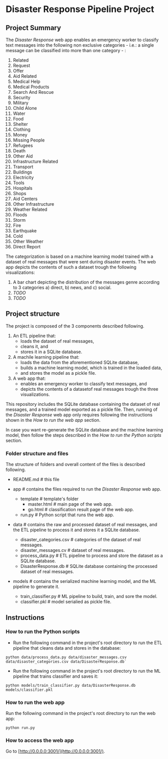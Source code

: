 # Disaster Response Pipeline Project

## Project Summary
The _Disaster Response_ web app enables an emergency worker to classify text messages into the following non exclusive categories - i.e.: a single message can be classified into more than one category - :
1. Related
2. Request
3. Offer
4. Aid Related
5. Medical Help
6. Medical Products
7. Search And Rescue
8. Security
9. Military
10. Child Alone
11. Water
12. Food
13. Shelter
14. Clothing
15. Money 
16. Missing People
17. Refugees
18. Death
19. Other Aid
20. Infrastructure Related
21. Transport
22. Buildings
23. Electricity
24. Tools
25. Hospitals
26. Shops
27. Aid Centers
28. Other Infrastructure
29. Weather Related
30. Floods
31. Storm
32. Fire
33. Earthquake
34. Cold
35. Other Weather
36. Direct Report

The categorization is based on a machine learning model trained with a dataset of real messages that were sent during disaster events. The web app depicts the contents of such a dataset trough the following visualizations:
1. A bar chart depicting the distribution of the messages genre according to 3 categories a) direct, b) news, and c) social.
2. *_TODO_*
3. *_TODO_*

## Project structure
The project is composed of the 3 components described following.
1. An ETL pipeline that:
	* loads the dataset of real messages,
	* cleans it, and
	* stores it in a SQLite database.
2. A machile learning pipeline that:
	* loads the data from the aforementioned SQLite database,
	* builds a machine learning model, which is trained in the loaded data,
	* and stores the model as a pickle file.
3. A web app that:
	* enables an emergency worker to classify text messages, and
	* depicts the contents of a datasetof real messages trough the three visualizations.

This repository includes the SQLite database containing the dataset of real messages, and a trained model exported as a pickle file. Then, running of the _Disaster Response_ web app only requires following the instructions shown in the _How to run the web app_ section.

In case you want re-generate the SQLite database and the machine learning model, then follow the steps described in the _How to run the Python scripts_ section.

### Folder structure and files
The structure of folders and overall content of the files is described following.
- README.md # this file
- app # contains the files required to run the _Disaster Response_ web app.
	- template # template's folder
		 - master.html # main page of the web app.
		 - go.html # classification result page of the web app.
	- run.py # Python script that runs the web app.

- data # contains the raw and processed dataset of real messages, and the ETL pipeline to process it and stores it a SQLite database.
	- disaster_categories.csv # categories of the dataset of real messages.
	- disaster_messages.cv # dataset of real messages.
	- process_data.py # ETL pipeline to process and store the dataset as a SQLite database.
	- DisasterResponse.db # SQLite database containing the processed dataset of real messages.

- models # contains the serialized machine learning model, and the ML pipeline to generate it.
	- train_classifier.py # ML pipeline to build, train, and sore the model.
	- classifier.pkl # model serialied as pickle file.

## Instructions
### How to run the Python scripts
* Run the following command in the project's root directory to run the ETL pipeline that cleans data and stores in the database:
```
python data/process_data.py data/disaster_messages.csv data/disaster_categories.csv data/DisasterResponse.db`
```
* Run the following command in the project's root directory to run the ML pipeline that trains classifier and saves it:
```
python models/train_classifier.py data/DisasterResponse.db models/classifier.pkl
```

### How to run the web app
Run the following command in the project's root directory to run the web app:
```
python run.py
```

### How to access the web app
Go to [http://0.0.0.0:3001/](http://0.0.0.0:3001/).

